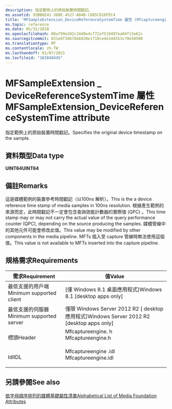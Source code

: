 ```yaml
---
description: 指定範例上的原始裝置時間戳記。
ms.assetid: 93BB6E41-308E-4527-A04B-C685C818FEC4
title: 'MFSampleExtension_DeviceReferenceSystemTime 屬性 (Mfcaptureengine) '
ms.topic: reference
ms.date: 05/31/2018
ms.openlocfilehash: 00af99e3d2c34d0e4cf72af519497ea04f13e62c
ms.sourcegitcommit: 831e8f3db78ab820e1710cede244553c70e50500
ms.translationtype: MT
ms.contentlocale: zh-TW
ms.lasthandoff: 01/07/2021
ms.locfileid: "103848445"
---
```

# <a name="mfsampleextension_devicereferencesystemtime-attribute"></a><span data-ttu-id="2453e-103">MFSampleExtension \_ DeviceReferenceSystemTime 屬性</span><span class="sxs-lookup"><span data-stu-id="2453e-103">MFSampleExtension\_DeviceReferenceSystemTime attribute</span></span>

<span data-ttu-id="2453e-104">指定範例上的原始裝置時間戳記。</span><span class="sxs-lookup"><span data-stu-id="2453e-104">Specifies the original device timestamp on the sample.</span></span>

## <a name="data-type"></a><span data-ttu-id="2453e-105">資料類型</span><span class="sxs-lookup"><span data-stu-id="2453e-105">Data type</span></span>

<span data-ttu-id="2453e-106">**UINT64**</span><span class="sxs-lookup"><span data-stu-id="2453e-106">**UINT64**</span></span>

## <a name="remarks"></a><span data-ttu-id="2453e-107">備註</span><span class="sxs-lookup"><span data-stu-id="2453e-107">Remarks</span></span>

<span data-ttu-id="2453e-108">這是媒體範例的裝置參考時間戳記（以100ns 解析）。</span><span class="sxs-lookup"><span data-stu-id="2453e-108">This is the a device reference time stamp of media samples in 100ns resolution.</span></span> <span data-ttu-id="2453e-109">根據產生範例的來源而定，此時間戳記不一定會包含查詢效能計數器的實際值 (QPC) 。</span><span class="sxs-lookup"><span data-stu-id="2453e-109">This time stamp may or may not carry the actual value of the query performance counter (QPC), depending on the source producing the samples.</span></span> <span data-ttu-id="2453e-110">媒體管線中的其他元件可能會修改此值。</span><span class="sxs-lookup"><span data-stu-id="2453e-110">This value may be modified by other components in the media pipeline.</span></span> <span data-ttu-id="2453e-111">MFTs 插入至 capture 管線時無法使用這個值。</span><span class="sxs-lookup"><span data-stu-id="2453e-111">This value is not available to MFTs inserted into the capture pipeline.</span></span>

## <a name="requirements"></a><span data-ttu-id="2453e-112">規格需求</span><span class="sxs-lookup"><span data-stu-id="2453e-112">Requirements</span></span>



| <span data-ttu-id="2453e-113">需求</span><span class="sxs-lookup"><span data-stu-id="2453e-113">Requirement</span></span> | <span data-ttu-id="2453e-114">值</span><span class="sxs-lookup"><span data-stu-id="2453e-114">Value</span></span> |
|-------------------------------------|------------------------------------------------------------------------------------------------|
| <span data-ttu-id="2453e-115">最低支援的用戶端</span><span class="sxs-lookup"><span data-stu-id="2453e-115">Minimum supported client</span></span><br/> | <span data-ttu-id="2453e-116">\[僅 Windows 8.1 桌面應用程式\]</span><span class="sxs-lookup"><span data-stu-id="2453e-116">Windows 8.1 \[desktop apps only\]</span></span><br/>                                                   |
| <span data-ttu-id="2453e-117">最低支援的伺服器</span><span class="sxs-lookup"><span data-stu-id="2453e-117">Minimum supported server</span></span><br/> | <span data-ttu-id="2453e-118">僅限 Windows Server 2012 R2 \[ desktop 應用程式\]</span><span class="sxs-lookup"><span data-stu-id="2453e-118">Windows Server 2012 R2 \[desktop apps only\]</span></span><br/>                                        |
| <span data-ttu-id="2453e-119">標頭</span><span class="sxs-lookup"><span data-stu-id="2453e-119">Header</span></span><br/>                   | <dl> <span data-ttu-id="2453e-120"><dt>Mfcaptureengine. h</dt></span><span class="sxs-lookup"><span data-stu-id="2453e-120"><dt>Mfcaptureengine.h</dt></span></span> </dl>   |
| <span data-ttu-id="2453e-121">Idl</span><span class="sxs-lookup"><span data-stu-id="2453e-121">IDL</span></span><br/>                      | <dl> <span data-ttu-id="2453e-122"><dt>Mfcaptureengine .idl</dt></span><span class="sxs-lookup"><span data-stu-id="2453e-122"><dt>Mfcaptureengine.idl</dt></span></span> </dl> |



## <a name="see-also"></a><span data-ttu-id="2453e-123">另請參閱</span><span class="sxs-lookup"><span data-stu-id="2453e-123">See also</span></span>

<dl> <dt>

[<span data-ttu-id="2453e-124">依字母順序排列的媒體基礎屬性清單</span><span class="sxs-lookup"><span data-stu-id="2453e-124">Alphabetical List of Media Foundation Attributes</span></span>](alphabetical-list-of-media-foundation-attributes.md)
</dt> </dl>

 

 




